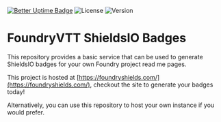 [![Better Uptime Badge](https://betteruptime.com/status-badges/v1/monitor/d8wv.svg)](https://betteruptime.com/?utm_source=status_badge)
![License](https://img.shields.io/github/license/vigoren/foundryvtt-shields-io-badge)
![Version](https://img.shields.io/github/package-json/v/vigoren/foundryvtt-shields-io-badge)

# FoundryVTT ShieldsIO Badges

This repository provides a basic service that can be used to generate ShieldsIO badges for your own Foundry project read me pages.

This project is hosted at [https://foundryshields.com/](https://foundryshields.com/), checkout the site to generate your badges today!

Alternatively, you can use this repository to host your own instance if you would prefer.

